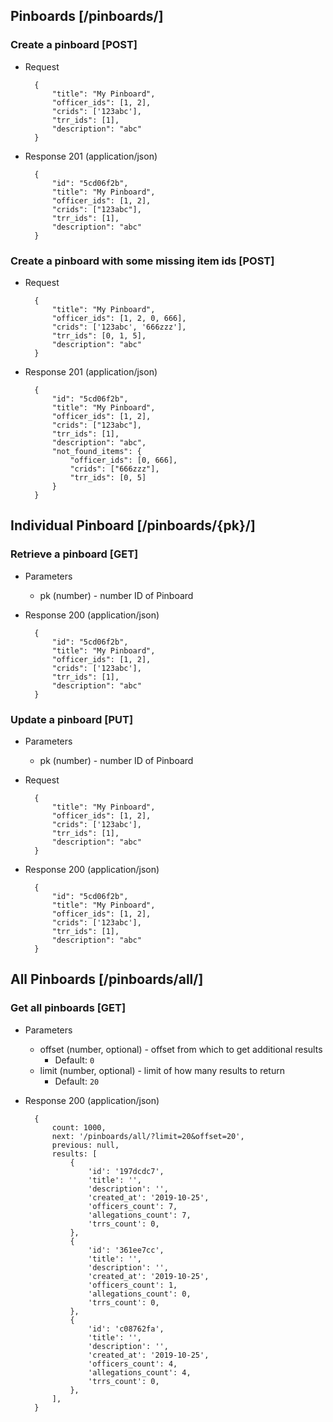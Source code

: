 ## Pinboards [/pinboards/]

### Create a pinboard [POST]

+ Request

        {
            "title": "My Pinboard",
            "officer_ids": [1, 2],
            "crids": ['123abc'],
            "trr_ids": [1],
            "description": "abc"
        }

+ Response 201 (application/json)

        {
            "id": "5cd06f2b",
            "title": "My Pinboard",
            "officer_ids": [1, 2],
            "crids": ["123abc"],
            "trr_ids": [1],
            "description": "abc"
        }
        
### Create a pinboard with some missing item ids [POST]

+ Request

        {
            "title": "My Pinboard",
            "officer_ids": [1, 2, 0, 666],
            "crids": ['123abc', '666zzz'],
            "trr_ids": [0, 1, 5],
            "description": "abc"
        }

+ Response 201 (application/json)

        {
            "id": "5cd06f2b",
            "title": "My Pinboard",
            "officer_ids": [1, 2],
            "crids": ["123abc"],
            "trr_ids": [1],
            "description": "abc",
            "not_found_items": {
                "officer_ids": [0, 666],
                "crids": ["666zzz"],
                "trr_ids": [0, 5]
            }
        }



## Individual Pinboard [/pinboards/{pk}/]

### Retrieve a pinboard [GET]

+ Parameters
    + pk (number) - number ID of Pinboard

+ Response 200 (application/json)

        {
            "id": "5cd06f2b",
            "title": "My Pinboard",
            "officer_ids": [1, 2],
            "crids": ['123abc'],
            "trr_ids": [1],
            "description": "abc"
        }

### Update a pinboard [PUT]

+ Parameters
    + pk (number) - number ID of Pinboard

+ Request

        {
            "title": "My Pinboard",
            "officer_ids": [1, 2],
            "crids": ['123abc'],
            "trr_ids": [1],
            "description": "abc"
        }

+ Response 200 (application/json)

        {
            "id": "5cd06f2b",
            "title": "My Pinboard",
            "officer_ids": [1, 2],
            "crids": ['123abc'],
            "trr_ids": [1],
            "description": "abc"
        }

## All Pinboards [/pinboards/all/]

### Get all pinboards [GET]

+ Parameters
    + offset (number, optional) - offset from which to get additional results
        + Default: `0`
    + limit (number, optional) - limit of how many results to return
        + Default: `20`

+ Response 200 (application/json)

        {
            count: 1000,
            next: '/pinboards/all/?limit=20&offset=20',
            previous: null,
            results: [
                {
                    'id': '197dcdc7',
                    'title': '',
                    'description': '',
                    'created_at': '2019-10-25',
                    'officers_count': 7,
                    'allegations_count': 7,
                    'trrs_count': 0,
                },
                {
                    'id': '361ee7cc',
                    'title': '',
                    'description': '',
                    'created_at': '2019-10-25',
                    'officers_count': 1,
                    'allegations_count': 0,
                    'trrs_count': 0,
                },
                {
                    'id': 'c08762fa',
                    'title': '',
                    'description': '',
                    'created_at': '2019-10-25',
                    'officers_count': 4,
                    'allegations_count': 4,
                    'trrs_count': 0,
                },
            ],
        }

